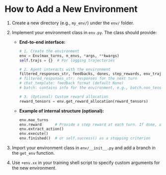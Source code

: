 # How to Add a New Environment

1. Create a new directory (e.g., `my_env/`) under the `env/` folder.
2. Implement your environment class in `env.py`. The class should provide:
   - **End-to-end interface:**
     ```python
     # 1. Create the environment
     env = Env(max_turns, n_envs, *args, **kwargs)
     self.trajs = {}  # For logging trajectories

     # 2. Agent interacts with the environment
     filtered_responses_str, feedbacks, dones, step_rewards, env_trajs = env.run(responses_str, batch, chat_template)
     # filtered_responses_str: responses for the next turn
     # chat_template: feedback format (default None)
     # batch: contains info for the environment, e.g., batch.non_tensor_batch['extra_info'] (add info here in `create_dataset.py`)

     # 3. (Optional) Custom reward allocation
     reward_tensors = env.get_reward_allocation(reward_tensors)
     ```

   - **Example of internal structure (optional):**
     ```python
     env.max_turns
     env.reward      # Provide a step reward at each turn. If done, append 0.0.
     env.extract_action()
     env.execute()
     env.finished()  # or self.success() as a stopping criterion
     ```

3. Import your environment class in `env/__init__.py` and add a branch in the `get_env` function.
4. Use `+env.xx` in your training shell script to specify custom arguments for the new environment.
